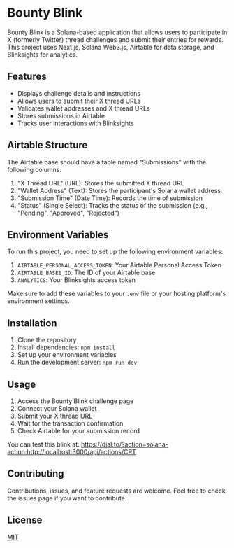 # Bounty Blink

Bounty Blink is a Solana-based application that allows users to participate in X (formerly Twitter) thread challenges and submit their entries for rewards. This project uses Next.js, Solana Web3.js, Airtable for data storage, and Blinksights for analytics.

## Features

- Displays challenge details and instructions
- Allows users to submit their X thread URLs
- Validates wallet addresses and X thread URLs
- Stores submissions in Airtable
- Tracks user interactions with Blinksights

## Airtable Structure

The Airtable base should have a table named "Submissions" with the following columns:

1. "X Thread URL" (URL): Stores the submitted X thread URL
2. "Wallet Address" (Text): Stores the participant's Solana wallet address
3. "Submission Time" (Date Time): Records the time of submission
4. "Status" (Single Select): Tracks the status of the submission (e.g., "Pending", "Approved", "Rejected")

## Environment Variables

To run this project, you need to set up the following environment variables:

1. `AIRTABLE_PERSONAL_ACCESS_TOKEN`: Your Airtable Personal Access Token
2. `AIRTABLE_BASE1_ID`: The ID of your Airtable base
3. `ANALYTICS`: Your Blinksights access token

Make sure to add these variables to your `.env` file or your hosting platform's environment settings.

## Installation

1. Clone the repository
2. Install dependencies: `npm install`
3. Set up your environment variables
4. Run the development server: `npm run dev`

## Usage

1. Access the Bounty Blink challenge page
2. Connect your Solana wallet
3. Submit your X thread URL
4. Wait for the transaction confirmation
5. Check Airtable for your submission record

You can test this blink at:
https://dial.to/?action=solana-action:http://localhost:3000/api/actions/CRT

## Contributing

Contributions, issues, and feature requests are welcome. Feel free to check the issues page if you want to contribute.

## License

[MIT](https://choosealicense.com/licenses/mit/)
